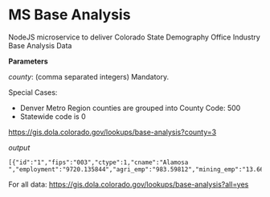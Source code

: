 # MS Base Analysis
NodeJS microservice to deliver Colorado State Demography Office Industry Base Analysis Data


**Parameters**

*county*: (comma separated integers)  Mandatory.  

Special Cases:
 - Denver Metro Region counties are grouped into County Code: 500
 - Statewide code is 0

  
https://gis.dola.colorado.gov/lookups/base-analysis?county=3

*output*
```
[{"id":"1","fips":"003","ctype":1,"cname":"Alamosa ","employment":"9720.135844","agri_emp":"983.59812","mining_emp":"13.66601942","manuf_emp":"99.43993287","govt_emp":"1447.436666","regl_serv_emp":"1742.325088","ib_emp":"736.376685","tourism_emp":"825.112995","total_lrs_emp":"3872.180337","commuter_emp":"-441.8329698","other_hhd_emp":"316.735695","retiree_emp":"737.4488619","other_inc_emp":"188.940265","wrkr_lrs_emp":"3070.888485","total_basic_emp":"6649.247359","resorts_emp":"487.7985808","second_home_emp":"40.3343203","tour_serv_emp":"243.4402519","trans_emp":"53.53984204","ag_proc_emp":"27.26545455","ag_inputs_emp":"207.299012","ag_prod_emp":"603.939461","ag_proc_trade_emp":"145.0941925","natl_comm_emp":"1.5640625","natl_const_emp":"185.088875","natl_fire_emp":"22.40769044","natl_trade_emp":"270.0244805","natl_bus_emp":"6.969454876","natl_ed_emp":"1254.558897","direct_basic_emp":"5912.870674"}]
```

For all data:
https://gis.dola.colorado.gov/lookups/base-analysis?all=yes
